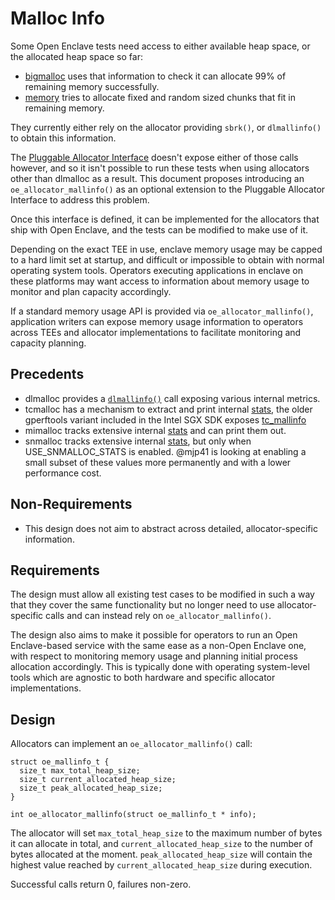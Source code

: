 Malloc Info
===========

Some Open Enclave tests need access to either available heap space, or the allocated heap space so far:

- [bigmalloc](https://github.com/openenclave/openenclave/blob/master/tests/bigmalloc) uses that information to check it can allocate 99% of remaining memory successfully.
- [memory](https://github.com/openenclave/openenclave/blob/master/tests/memory) tries to allocate fixed and random sized chunks that fit in remaining memory.

They currently either rely on the allocator providing `sbrk()`, or `dlmallinfo()` to obtain this information.

The [Pluggable Allocator Interface](https://github.com/openenclave/openenclave/blob/master/docs/DesignDocs/PluggableAllocators.md) doesn't expose either of those calls however, and so it isn't possible to run these tests when using allocators other than dlmalloc as a result. This document proposes introducing an `oe_allocator_mallinfo()` as an optional extension to the Pluggable Allocator Interface to address this problem.

Once this interface is defined, it can be implemented for the allocators that ship with Open Enclave, and the tests can be modified to make use of it.

Depending on the exact TEE in use, enclave memory usage may be capped to a hard limit set at startup, and difficult or impossible to obtain with normal operating system tools. Operators executing applications in enclave on these platforms may want access to information about memory usage to monitor and plan capacity accordingly.

If a standard memory usage API is provided via `oe_allocator_mallinfo()`, application writers can expose memory usage information to operators across TEEs and allocator implementations to facilitate monitoring and capacity planning.

Precedents
------

- dlmalloc provides a [`dlmallinfo()`](https://github.com/openenclave/openenclave/blob/master/3rdparty/dlmalloc/dlmalloc/malloc.h#L307) call exposing various internal metrics.
- tcmalloc has a mechanism to extract and print internal [stats](https://github.com/google/tcmalloc/blob/002b4f00d96701cfd43db3546cdeb63eb35d244e/tcmalloc/page_allocator.h#L56), the older gperftools variant included in the Intel SGX SDK exposes [tc_mallinfo](https://github.com/intel/linux-sgx/blob/c505e6129a8c95852045e5ec8b08b1b230a8952a/sdk/gperftools/gperftools-2.7/src/tcmalloc.cc#L1627)
- mimalloc tracks extensive internal [stats](https://github.com/microsoft/mimalloc/blob/master/doc/mimalloc-doc.h#L307) and can print them out.
- snmalloc tracks extensive internal [stats](https://github.com/microsoft/snmalloc/blob/d900e294243ede0c1f4ccd2f04a8dd6fab78e1ed/src/mem/allocstats.h), but only when USE_SNMALLOC_STATS is enabled. @mjp41 is looking at enabling a small subset of these values more permanently and with a lower performance cost.

Non-Requirements
-----

- This design does not aim to abstract across detailed, allocator-specific information.

Requirements
----

The design must allow all existing test cases to be modified in such a way that they cover the same functionality but no longer need to use allocator-specific calls and can instead rely on `oe_allocator_mallinfo()`.

The design also aims to make it possible for operators to run an Open Enclave-based service with the same ease as a non-Open Enclave one, with respect to monitoring memory usage and planning initial process allocation accordingly. This is typically done with operating system-level tools which are agnostic to both hardware and specific allocator implementations.

Design
---

Allocators can implement an `oe_allocator_mallinfo()` call:

```
struct oe_mallinfo_t {
  size_t max_total_heap_size;
  size_t current_allocated_heap_size;
  size_t peak_allocated_heap_size;
}

int oe_allocator_mallinfo(struct oe_mallinfo_t * info);
```

The allocator will set `max_total_heap_size` to the maximum number of bytes it can allocate in total, and `current_allocated_heap_size` to the number of bytes allocated at the moment. `peak_allocated_heap_size` will contain the highest value reached by `current_allocated_heap_size` during execution.

Successful calls return 0, failures non-zero.
